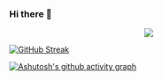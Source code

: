 ### Hi there 👋

<!--
**Rifatalmamun/Rifatalmamun** is a ✨ _special_ ✨ repository because its `README.md` (this file) appears on your GitHub profile.

Here are some ideas to get you started:

- 🔭 I’m currently working on ...
- 🌱 I’m currently learning ...
- 👯 I’m looking to collaborate on ...
- 🤔 I’m looking for help with ...
- 💬 Ask me about ...
- 📫 How to reach me: ...
- 😄 Pronouns: ...
- ⚡ Fun fact: ...
-->
<p align="center">
  <img src="https://readme-typing-svg.herokuapp.com/?lines=I+am+Rifat+Al+Mamun;Working+on+Laravel+Vue+js;Make+your+readme+stand+out!&center=true&width=360&height=50">
</p>


[![GitHub Streak](https://github-readme-streak-stats.herokuapp.com/?user=Rifatalmamun)](https://git.io/streak-stats)

[![Ashutosh's github activity graph](https://activity-graph.herokuapp.com/graph?username=Rifatalmamun)](https://github.com/ashutosh00710/github-readme-activity-graph)

